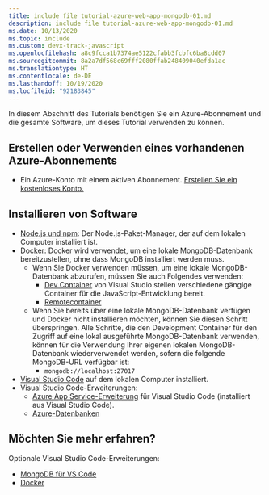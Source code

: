 ```yaml
---
title: include file tutorial-azure-web-app-mongodb-01.md
description: include file tutorial-azure-web-app-mongodb-01.md
ms.date: 10/13/2020
ms.topic: include
ms.custom: devx-track-javascript
ms.openlocfilehash: a8c9fcca1b7374ae5122cfabb3fcbfc6ba8cdd07
ms.sourcegitcommit: 8a2a7df568c69fff2080ffab248409040efda1ac
ms.translationtype: HT
ms.contentlocale: de-DE
ms.lasthandoff: 10/19/2020
ms.locfileid: "92183845"
---
```

In diesem Abschnitt des Tutorials benötigen Sie ein Azure-Abonnement und die gesamte Software, um dieses Tutorial verwenden zu können.

## <a name="create-or-use-existing-azure-subscription"></a>Erstellen oder Verwenden eines vorhandenen Azure-Abonnements 

* Ein Azure-Konto mit einem aktiven Abonnement. [Erstellen Sie ein kostenloses Konto.](https://azure.microsoft.com/free/?utm_source=campaign&utm_campaign=vscode-tutorial-appservice-extension&mktingSource=vscode-tutorial-appservice-extension)

## <a name="install-software"></a>Installieren von Software

- [Node.js und npm](https://nodejs.org/en/download): Der Node.js-Paket-Manager, der auf dem lokalen Computer installiert ist.
- [Docker](https://docs.docker.com/get-docker/): Docker wird verwendet, um eine lokale MongoDB-Datenbank bereitzustellen, ohne dass MongoDB installiert werden muss. 
    - Wenn Sie Docker verwenden müssen, um eine lokale MongoDB-Datenbank abzurufen, müssen Sie auch Folgendes verwenden:
        -  [Dev Container](https://code.visualstudio.com/docs/remote/containers) von Visual Studio stellen verschiedene gängige Container für die JavaScript-Entwicklung bereit. 
        - [Remotecontainer](https://marketplace.visualstudio.com/items?itemName=ms-vscode-remote.remote-containers)
    - Wenn Sie bereits über eine lokale MongoDB-Datenbank verfügen und Docker nicht installieren möchten, können Sie diesen Schritt überspringen. Alle Schritte, die den Development Container für den Zugriff auf eine lokal ausgeführte MongoDB-Datenbank verwenden, können für die Verwendung Ihrer eigenen lokalen MongoDB-Datenbank wiederverwendet werden, sofern die folgende MongoDB-URL verfügbar ist: 
        - `mongodb://localhost:27017`
- [Visual Studio Code](https://code.visualstudio.com/) auf dem lokalen Computer installiert. 
- Visual Studio Code-Erweiterungen:
    - [Azure App Service-Erweiterung](https://marketplace.visualstudio.com/items?itemName=ms-azuretools.vscode-azureappservice) für Visual Studio Code (installiert aus Visual Studio Code).
    - [Azure-Datenbanken](https://marketplace.visualstudio.com/items?itemName=ms-azuretools.vscode-cosmosdb)

## <a name="want-to-know-more"></a>Möchten Sie mehr erfahren? 

Optionale Visual Studio Code-Erweiterungen:
* [MongoDB für VS Code](https://marketplace.visualstudio.com/items?itemName=mongodb.mongodb-vscode)
* [Docker](https://marketplace.visualstudio.com/items?itemName=ms-azuretools.vscode-docker)